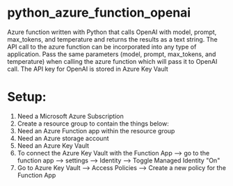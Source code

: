 # python_azure_function_openai

Azure function written with Python that calls OpenAI with model, prompt, max_tokens, and temperature and returns the results as a text string. 
The API call to the azure function can be incorporated into any type of application. Pass the same parameters (model, prompt, max_tokens, and temperature)
when calling the azure function which will pass it to OpenAI call. The API key for OpenAI is stored in Azure Key Vault

# Setup:
1) Need a Microsoft Azure Subscription
2) Create a resource group to contain the things below:
3) Need an Azure Function app within the resource group
4) Need an Azure storage account 
5) Need an Azure Key Vault
6) To connect the Azure Key Vault with the Function App --> go to the function app --> settings --> Identity --> Toggle Managed Identity "On"
7) Go to Azure Key Vault --> Access Policies --> Create a new policy for the Function App
